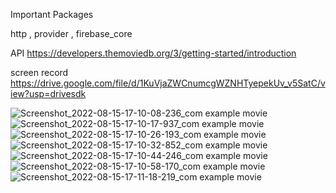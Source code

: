 Important Packages

http , provider , firebase_core

API
https://developers.themoviedb.org/3/getting-started/introduction

screen record 
https://drive.google.com/file/d/1KuVjaZWCnumcgWZNHTyepekUv_v5SatC/view?usp=drivesdk

![Screenshot_2022-08-15-17-10-08-236_com example movie](https://user-images.githubusercontent.com/91227030/186210662-c11e8af8-be56-4972-8ecd-5dfdd5e2bb91.jpg)
![Screenshot_2022-08-15-17-10-17-937_com example movie](https://user-images.githubusercontent.com/91227030/186210780-2816dbf1-2a5e-49e9-8547-868e3b42efad.jpg)
![Screenshot_2022-08-15-17-10-26-193_com example movie](https://user-images.githubusercontent.com/91227030/186210809-29324ff5-2e6a-4f9c-9978-2a5f72a1572f.jpg)
![Screenshot_2022-08-15-17-10-32-852_com example movie](https://user-images.githubusercontent.com/91227030/186210833-4da93e07-d941-4ba6-8577-43a5a9b53c81.jpg)
![Screenshot_2022-08-15-17-10-44-246_com example movie](https://user-images.githubusercontent.com/91227030/186210834-b218da0f-2352-4e35-bada-d8da012b2d4d.jpg)
![Screenshot_2022-08-15-17-10-58-170_com example movie](https://user-images.githubusercontent.com/91227030/186210859-53060b3e-4301-4d83-a7dd-be0535d5a613.jpg)
![Screenshot_2022-08-15-17-11-18-219_com example movie](https://user-images.githubusercontent.com/91227030/186210929-807faa35-c323-4512-be9e-a5ee26d239a2.jpg)




